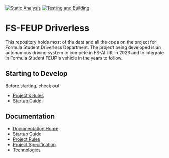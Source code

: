 [![Static Analysis](https://github.com/fsfeup-driverless/driverless/actions/workflows/static-analysis.yml/badge.svg)](https://github.com/fsfeup-driverless/driverless/actions/workflows/static-analysis.yml)
[![Testing and Building](https://github.com/fsfeup-driverless/driverless/actions/workflows/build.yml/badge.svg)](https://github.com/fsfeup-driverless/driverless/actions/workflows/build.yml)
# FS-FEUP Driverless 

This repository holds most of the data and all the code on the project for Formula Student Driverless Department. The project being developed is an autonomous driving system to compete in FS-AI UK in 2023 and to integrate in Formula Student FEUP's vehicle in the years to follow.

## Starting to Develop

Before starting, check out:
- [Project's Rules](./docs/project-rules.md)
- [Startup Guide](./docs/tutorials/startup_guide.md)

## Documentation
- [Documentation Home](./docs)
- [Startup Guide](./docs/tutorials/startup_guide.md)
- [Project Rules](./docs/project-rules.md)
- [Project Specification](./docs/project-specification.md)
- [Technologies](./docs/technologies.md)
